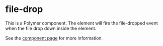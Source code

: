 file-drop
============

This is a Polymer component. The element will fire the file-dropped event when the file drop down inside the element.

See the [component page](http://chadliu23.github.io/file-drop) for more information.
